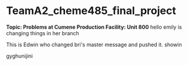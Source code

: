 # TeamA2_cheme485_final_project
**Topic: Problems at Cumene Production Facility: Unit 800**
hello
emily is changing things in her branch 


This is Edwin who changed bri's master message and pushed it. showin




gyghunijini
